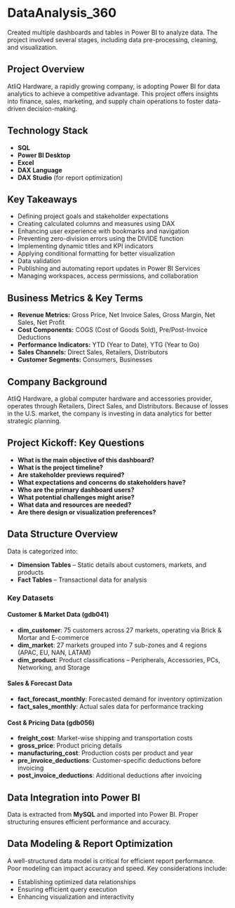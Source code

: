 # DataAnalysis_360
Created multiple dashboards and tables in Power BI to analyze data. The project involved several stages, including data pre-processing, cleaning, and visualization.

## Project Overview
AtliQ Hardware, a rapidly growing company, is adopting Power BI for data analytics to achieve a competitive advantage. This project offers insights into finance, sales, marketing, and supply chain operations to foster data-driven decision-making.


## Technology Stack
- **SQL**
- **Power BI Desktop**
- **Excel**
- **DAX Language**
- **DAX Studio** (for report optimization)

## Key Takeaways
- Defining project goals and stakeholder expectations
- Creating calculated columns and measures using DAX
- Enhancing user experience with bookmarks and navigation
- Preventing zero-division errors using the DIVIDE function
- Implementing dynamic titles and KPI indicators
- Applying conditional formatting for better visualization
- Data validation 
- Publishing and automating report updates in Power BI Services
- Managing workspaces, access permissions, and collaboration

## Business Metrics & Key Terms
- **Revenue Metrics:** Gross Price, Net Invoice Sales, Gross Margin, Net Sales, Net Profit
- **Cost Components:** COGS (Cost of Goods Sold), Pre/Post-Invoice Deductions
- **Performance Indicators:** YTD (Year to Date), YTG (Year to Go)
- **Sales Channels:** Direct Sales, Retailers, Distributors
- **Customer Segments:** Consumers, Businesses

## Company Background
AtliQ Hardware, a global computer hardware and accessories provider, operates through Retailers, Direct Sales, and Distributors. Because of losses in the U.S. market, the company is investing in data analytics for better strategic planning.

## Project Kickoff: Key Questions
- **What is the main objective of this dashboard?**
- **What is the project timeline?**
- **Are stakeholder previews required?**
- **What expectations and concerns do stakeholders have?**
- **Who are the primary dashboard users?**
- **What potential challenges might arise?**
- **What data and resources are needed?**
- **Are there design or visualization preferences?**

## Data Structure Overview
Data is categorized into:
- **Dimension Tables** – Static details about customers, markets, and products
- **Fact Tables** – Transactional data for analysis

### Key Datasets
#### **Customer & Market Data (gdb041)**
- **dim\_customer**: 75 customers across 27 markets, operating via Brick & Mortar and E-commerce
- **dim\_market**: 27 markets grouped into 7 sub-zones and 4 regions (APAC, EU, NAN, LATAM)
- **dim\_product**: Product classifications – Peripherals, Accessories, PCs, Networking, and Storage

#### **Sales & Forecast Data**

- **fact\_forecast\_monthly**: Forecasted demand for inventory optimization
- **fact\_sales\_monthly**: Actual sales data for performance tracking

#### **Cost & Pricing Data (gdb056)**

- **freight\_cost**: Market-wise shipping and transportation costs
- **gross\_price**: Product pricing details
- **manufacturing\_cost**: Production costs per product and year
- **pre\_invoice\_deductions**: Customer-specific deductions before invoicing
- **post\_invoice\_deductions**: Additional deductions after invoicing

## Data Integration into Power BI
Data is extracted from **MySQL** and imported into Power BI. Proper structuring ensures efficient performance and accuracy.

## Data Modeling & Report Optimization
A well-structured data model is critical for efficient report performance. Poor modeling can impact accuracy and speed. Key considerations include:
- Establishing optimized data relationships
- Ensuring efficient query execution
- Enhancing visualization and interactivity
  

